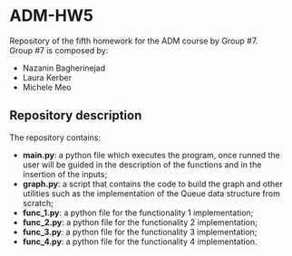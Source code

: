 # ADM-HW5
Repository of the fifth homework for the ADM course by Group #7.  
Group #7 is composed by:  
- Nazanin Bagherinejad  
- Laura Kerber  
- Michele Meo  

## Repository description
The repository contains:  
- **main.py**: a python file which executes the program, once runned the user will be guided in the description of the functions and in the insertion of the inputs;  
- **graph.py**: a script that contains the code to build the graph and other utilities such as the implementation of the Queue data structure from scratch;
- **func_1.py**: a python file for the functionality 1 implementation;
- **func_2.py**: a python file for the functionality 2 implementation;
- **func_3.py**: a python file for the functionality 3 implementation;
- **func_4.py**: a python file for the functionality 4 implementation.
